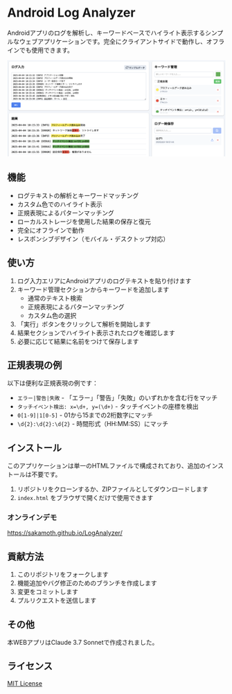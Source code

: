 # Android Log Analyzer

Androidアプリのログを解析し、キーワードベースでハイライト表示するシンプルなウェブアプリケーションです。完全にクライアントサイドで動作し、オフラインでも使用できます。

![Android Log Analyzer Screenshot](screenshot.png)

## 機能

- ログテキストの解析とキーワードマッチング
- カスタム色でのハイライト表示
- 正規表現によるパターンマッチング
- ローカルストレージを使用した結果の保存と復元
- 完全にオフラインで動作
- レスポンシブデザイン（モバイル・デスクトップ対応）

## 使い方

1. ログ入力エリアにAndroidアプリのログテキストを貼り付けます
2. キーワード管理セクションからキーワードを追加します
   - 通常のテキスト検索
   - 正規表現によるパターンマッチング
   - カスタム色の選択
3. 「実行」ボタンをクリックして解析を開始します
4. 結果セクションでハイライト表示されたログを確認します
5. 必要に応じて結果に名前をつけて保存します

## 正規表現の例

以下は便利な正規表現の例です：

- `エラー|警告|失敗` - 「エラー」「警告」「失敗」のいずれかを含む行をマッチ
- `タッチイベント検出: x=\d+, y=(\d+)` - タッチイベントの座標を検出
- `0[1-9]|1[0-5]` - 01から15までの2桁数字にマッチ
- `\d{2}:\d{2}:\d{2}` - 時間形式（HH:MM:SS）にマッチ

## インストール

このアプリケーションは単一のHTMLファイルで構成されており、追加のインストールは不要です。

1. リポジトリをクローンするか、ZIPファイルとしてダウンロードします
2. `index.html` をブラウザで開くだけで使用できます

### オンラインデモ

https://sakamoth.github.io/LogAnalyzer/

## 貢献方法

1. このリポジトリをフォークします
2. 機能追加やバグ修正のためのブランチを作成します
3. 変更をコミットします
4. プルリクエストを送信します

## その他
本WEBアプリはClaude 3.7 Sonnetで作成されました。

## ライセンス

[MIT License](license.md)
